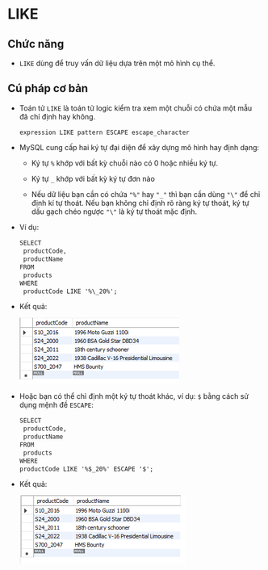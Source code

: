 # LIKE

## Chức năng

 - `LIKE` dùng để truy vấn dữ liệu dựa trên một mô hình cụ thể.

## Cú pháp cơ bản

 - Toán tử `LIKE` là toán tử logic kiểm tra xem một chuỗi có chứa một mẫu đã chỉ định hay không.

   ```
   expression LIKE pattern ESCAPE escape_character
   ```
 - MySQL cung cấp hai ký tự đại diện để xây dựng mô hình hay định dạng:

   + Ký tự `%` khớp với bất kỳ chuỗi nào có 0 hoặc nhiều ký tự.

   + Ký tự `_` khớp với bất kỳ ký tự đơn nào

   + Nếu dữ liệu bạn cần có chứa `"%"` hay `"_"` thì bạn cần dùng `"\"` để chỉ định kí tự thoát. Nếu bạn không chỉ định rõ ràng ký tự thoát, ký tự dấu gạch chéo ngược `"\"` là ký tự thoát mặc định. 
  
 - Ví dụ:

   ```
   SELECT 
    productCode, 
    productName
   FROM
    products
   WHERE
    productCode LIKE '%\_20%';

   ```

  + Kết quả: 

    ![alt text](../Images/My_SQL(29).png)

  + Hoặc bạn có thể chỉ định một ký tự thoát khác, ví dụ: `$` bằng cách sử dụng mệnh đề `ESCAPE`:  

    ```
    SELECT 
     productCode, 
     productName
    FROM
     products
    WHERE
    productCode LIKE '%$_20%' ESCAPE '$';
    ```

  + Kết quả: 
     
     ![alt text](../Images/My_SQL(30).png)



                 